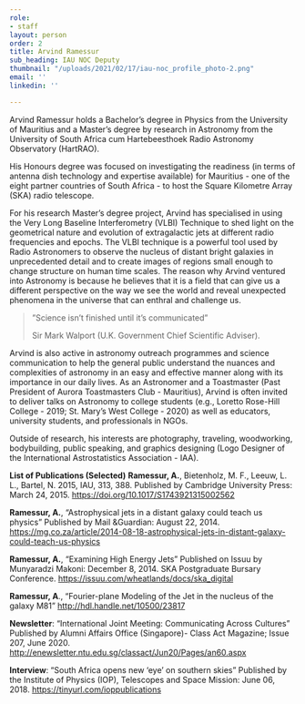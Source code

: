 ```yaml
---
role:
- staff
layout: person
order: 2
title: Arvind Ramessur
sub_heading: IAU NOC Deputy
thumbnail: "/uploads/2021/02/17/iau-noc_profile_photo-2.png"
email: ''
linkedin: ''

---
```

Arvind Ramessur holds a Bachelor’s degree in Physics from the University of Mauritius and a Master’s degree by
research in Astronomy from the University of South Africa cum Hartebeesthoek Radio Astronomy Observatory
(HartRAO).

His Honours degree was focused on investigating the readiness (in terms of antenna dish technology and expertise available) for Mauritius - one of the eight partner countries of South Africa - to host the Square Kilometre Array (SKA) radio telescope. 

For his research Master’s degree project, Arvind has specialised in using the Very Long Baseline Interferometry (VLBI) Technique to shed light on the geometrical nature and evolution of extragalactic jets at different radio frequencies and epochs. The VLBI technique is a powerful tool used by Radio Astronomers to observe the nucleus of distant bright galaxies in unprecedented detail and to create images of regions small enough to change structure on human time scales. The reason why Arvind ventured into Astronomy is because he believes that it is a field that can give us a different perspective on the way we see the world and reveal unexpected phenomena in the universe that can enthral and challenge us.

> ”Science isn’t finished until it’s communicated”
>
> Sir Mark Walport (U.K. Government Chief Scientific Adviser).

Arvind is also active in astronomy outreach programmes and science communication to help the general public understand the nuances and complexities of astronomy in an easy and effective manner along with its importance in our daily lives. As an Astronomer and a Toastmaster (Past President of Aurora Toastmasters Club - Mauritius), Arvind is often invited to deliver talks on Astronomy to college students (e.g., Loretto Rose-Hill College - 2019; St. Mary’s West College - 2020) as well as educators, university students, and professionals in NGOs.

Outside of research, his interests are photography, traveling, woodworking, bodybuilding, public speaking, and graphics designing (Logo Designer of the International Astrostatistics Association - IAA).

**List of Publications (Selected)**
**Ramessur, A.**, Bietenholz, M. F., Leeuw, L. L., Bartel, N. 2015, IAU, 313, 388. Published by Cambridge University
Press: March 24, 2015. https://doi.org/10.1017/S1743921315002562


**Ramessur, A.**, “Astrophysical jets in a distant galaxy could teach us physics” Published by Mail &Guardian: August
22, 2014. https://mg.co.za/article/2014-08-18-astrophysical-jets-in-distant-galaxy-could-teach-us-physics


**Ramessur, A.**, “Examining High Energy Jets” Published on Issuu by Munyaradzi Makoni: December 8, 2014. SKA
Postgraduate Bursary Conference. https://issuu.com/wheatlands/docs/ska_digital

 **Ramessur, A**., “Fourier-plane Modeling of the Jet in the nucleus of the galaxy M81” http://hdl.handle.net/10500/23817 

**Newsletter**: “International Joint Meeting: Communicating Across Cultures” Published by Alumni Affairs Office (Singapore)- Class Act Magazine; Issue 207, June 2020. http://enewsletter.ntu.edu.sg/classact/Jun20/Pages/an60.aspx 

**Interview**: “South Africa opens new ‘eye’ on southern skies” Published by the Institute of Physics (IOP), Telescopes and Space Mission: June 06, 2018. https://tinyurl.com/ioppublications